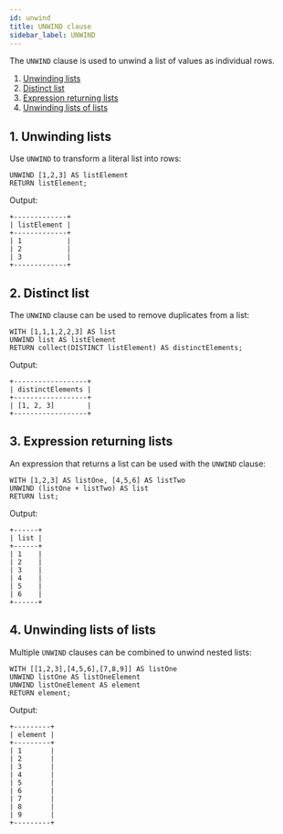 ```yaml
---
id: unwind
title: UNWIND clause
sidebar_label: UNWIND
---
```


The `UNWIND` clause is used to unwind a list of values as individual rows.

1. [Unwinding lists](#1-unwinding-lists) <br />
2. [Distinct list](#2-distinct-list) <br />
3. [Expression returning lists](#3-expression-returning-lists) <br />
4. [Unwinding lists of lists](#4-unwinding-lists-of-lists)

## 1. Unwinding lists

Use `UNWIND` to transform a literal list into rows:

```cypher
UNWIND [1,2,3] AS listElement
RETURN listElement;
```

Output:

```nocopy
+-------------+
| listElement |
+-------------+
| 1           |
| 2           |
| 3           |
+-------------+
```

## 2. Distinct list

The `UNWIND` clause can be used to remove duplicates from a list:

```cypher
WITH [1,1,1,2,2,3] AS list
UNWIND list AS listElement
RETURN collect(DISTINCT listElement) AS distinctElements;
```

Output:

```nocopy
+------------------+
| distinctElements |
+------------------+
| [1, 2, 3]        |
+------------------+
```

## 3. Expression returning lists

An expression that returns a list can be used with the `UNWIND` clause:

```cypher
WITH [1,2,3] AS listOne, [4,5,6] AS listTwo
UNWIND (listOne + listTwo) AS list
RETURN list;
```

Output:

```nocopy
+------+
| list |
+------+
| 1    |
| 2    |
| 3    |
| 4    |
| 5    |
| 6    |
+------+
```

## 4. Unwinding lists of lists

Multiple `UNWIND` clauses can be combined to unwind nested lists:

```cypher
WITH [[1,2,3],[4,5,6],[7,8,9]] AS listOne
UNWIND listOne AS listOneElement
UNWIND listOneElement AS element
RETURN element;
```

Output:

```nocopy
+---------+
| element |
+---------+
| 1       |
| 2       |
| 3       |
| 4       |
| 5       |
| 6       |
| 7       |
| 8       |
| 9       |
+---------+
```
